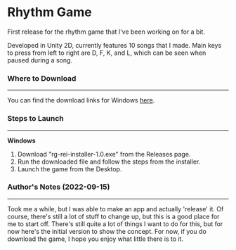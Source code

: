 # Rhythm Game

First release for the rhythm game that I've been working on for a bit.

Developed in Unity 2D, currently features 10 songs that I made. Main keys to press from left to right are D, F, K, and L, which can be seen when paused during a song.

### Where to Download ###

___

You can find the download links for Windows [here].

### Steps to Launch ### 

___

**Windows**
1. Download "rg-rei-installer-1.0.exe" from the Releases page.
2. Run the downloaded file and follow the steps from the installer.
3. Launch the game from the Desktop.

### Author's Notes (2022-09-15) ### 

___

Took me a while, but I was able to make an app and actually 'release' it. Of course, there's still a lot of stuff to change up, but this is a good place for me to start off. There's still quite a lot of things I want to do for this, but for now here's the initial version to show the concept. For now, if you do download the game, I hope you enjoy what little there is to it.  

[here]: https://github.com/ArvindBhogal/rhythmgame/releases/tag/v1.0
